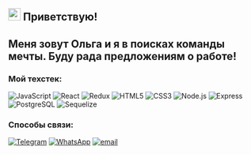## <img src="https://c.tenor.com/SNL9_xhZl9oAAAAi/waving-hand-joypixels.gif" width="25px"/> Приветствую!
## Меня зовут Ольга и я в поисках команды мечты. Буду рада предложениям о работе!

### Мой техстек:

![JavaScript](https://img.shields.io/badge/-JavaScript-2E3035??style=for-the-badge&logo=JavaScript)
![React](https://img.shields.io/badge/-React-2E3035??style=for-the-badge&logo=React)
![Redux](https://img.shields.io/badge/-Redux-2E3035??style=for-the-badge&logo=Redux)
![HTML5](https://img.shields.io/badge/-HTML5-2E3035??style=for-the-badge&logo=HTML5)
![CSS3](https://img.shields.io/badge/-CSS3-2E3035??style=for-the-badge&logo=CSS3)
![Node.js](https://img.shields.io/badge/-Node.js-2E3035??style=for-the-badge&logo=Node.js)
![Express](https://img.shields.io/badge/-Express-2E3035??style=for-the-badge&logo=express)
![PostgreSQL](https://img.shields.io/badge/-PostgreSQL-2E3035??style=for-the-badge&logo=PostgreSQL)
![Sequelize](https://img.shields.io/badge/-Sequelize-2E3035??style=for-the-badge&logo=Sequelize)

### Способы связи:

[![Telegram](https://img.shields.io/badge/-Telegram-2E3035??style=for-the-badge&logo=Telegram)](https://t.me/OlgaRomadina)
[![WhatsApp](https://img.shields.io/badge/-WhatsApp-2E3035??style=for-the-badge&logo=WhatsApp)](https://wa.me/79313608813)
[![email](https://img.shields.io/badge/-email-2E3035??style=for-the-badge&logo=email)](olga_romadina@mail.ru)
